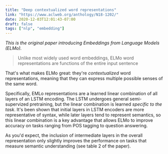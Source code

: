 ```yaml
---
title: "Deep contextualized word representations"
link: "https://www.aclweb.org/anthology/N18-1202/"
date: 2020-12-03T12:01:43-07:00
draft: false
tags: ["nlp", "embedding"]
---
```


*This is the original paper introducing Embeddings from Language Models (ELMo).*

> Unlike most widely used word embeddings, ELMo word representations are functions of the entire input sentence

That's what makes ELMo great: they're *contextualized* word representations, meaning that they can express multiple possible senses of the same word.

Specifically, EMLo representations are a learned linear combination of all layers of an LSTM encoding. The LSTM undergoes general semi-supervized pretraining, but the linear combination is learned *specific to the task*. It's been shown that initial layers in LSTM encoders are more representative of syntax, while later layers tend to represent semantics, so this linear combination is a key advantage that allows ELMo to improve accuracy on tasks ranging from POS tagging to question answering.

As you'd expect, the inclusion of intermediate layers in the overall representation only slightly improves the performance on tasks that measure semantic understanding (see table 2 of the paper).
